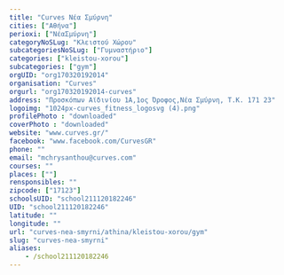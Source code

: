 ```yaml
---
title: "Curves Νέα Σμύρνη"
cities: ["Αθήνα"]
perioxi: ["ΝέαΣμύρνη"]
categoryNoSLug: "Κλειστού Χώρου"
subcategoriesNoSLug: ["Γυμναστήριο"]
categories: ["kleistou-xorou"]
subcategories: ["gym"]
orgUID: "org170320192014"
organisation: "Curves"
orgurl: "org170320192014-curves"
address: "Προσκόπων Αϊδινίου 1Α,1ος Όροφος,Νέα Σμύρνη, Τ.Κ. 171 23"
logoimg: "1024px-curves_fitness_logosvg (4).png"
profilePhoto : "downloaded"
coverPhoto : "downloaded"
website: "www.curves.gr/"
facebook: "www.facebook.com/CurvesGR"
phone: ""
email: "mchrysanthou@curves.com"
courses: ""
places: [""]
rensponsibles: ""
zipcode: ["17123"]
schoolsUID: "school211120182246"
UID: "school211120182246"
latitude: ""
longitude: ""
url: "curves-nea-smyrni/athina/kleistou-xorou/gym"
slug: "curves-nea-smyrni"
aliases:
    - /school211120182246
---
```





